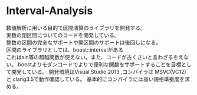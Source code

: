Interval-Analysis
=================
数値解析に用いる目的で区間演算のライブラリを開発する。  
実数の閉区間についてのコードを開発している。  
整数の区間の完全なサポートや開区間のサポートは後回しになる。  
区間のライブラリとしては、boost::intervalがある  
これはsin等の超越関数が使えない。また、コードが古くさいと言わざるをえない。
boostよりモダンコードでよりで便利な関数をサポートすることを目標として開発している。
開発環境はVisual Studio 2013 ,コンパイラは MSVC(VC12) と clang3.5で動作確認している。
基本的にコンパイラには高い規格準拠度を求める。
